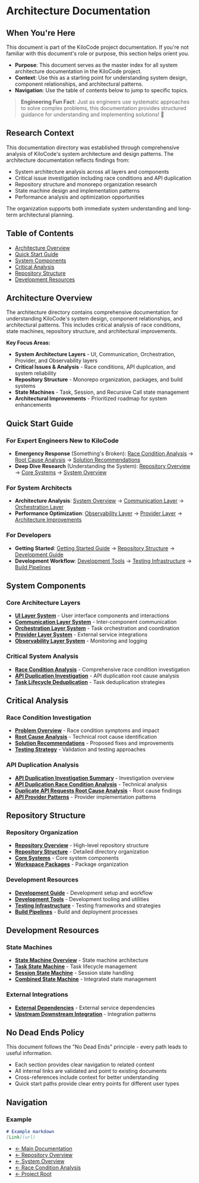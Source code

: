 # Architecture Documentation

## When You're Here

This document is part of the KiloCode project documentation. If you're not familiar with this
document's role or purpose, this section helps orient you.

- **Purpose**: This document serves as the master index for all system architecture documentation in
the KiloCode project.
- **Context**: Use this as a starting point for understanding system design, component
relationships, and architectural patterns.
- **Navigation**: Use the table of contents below to jump to specific topics.

> **Engineering Fun Fact**: Just as engineers use systematic approaches to solve complex problems,
this documentation provides structured guidance for understanding and implementing solutions! 🔧

## Research Context

This documentation directory was established through comprehensive analysis of KiloCode's system
architecture and design patterns. The architecture documentation reflects findings from:
- System architecture analysis across all layers and components
- Critical issue investigation including race conditions and API duplication
- Repository structure and monorepo organization research
- State machine design and implementation patterns
- Performance analysis and optimization opportunities

The organization supports both immediate system understanding and long-term architectural planning.

## Table of Contents
- [Architecture Overview](#architecture-overview)
- [Quick Start Guide](#quick-start-guide)
- [System Components](#system-components)
- [Critical Analysis](#critical-analysis)
- [Repository Structure](#repository-structure)
- [Development Resources](#development-resources)

## Architecture Overview

The architecture directory contains comprehensive documentation for understanding KiloCode's system
design, component relationships, and architectural patterns. This includes critical analysis of race
conditions, state machines, repository structure, and architectural improvements.

**Key Focus Areas:**

- **System Architecture Layers** - UI, Communication, Orchestration, Provider, and Observability
layers
- **Critical Issues & Analysis** - Race conditions, API duplication, and system reliability
- **Repository Structure** - Monorepo organization, packages, and build systems
- **State Machines** - Task, Session, and Recursive Call state management
- **Architectural Improvements** - Prioritized roadmap for system enhancements

## Quick Start Guide

### For Expert Engineers New to KiloCode

- **Emergency Response** (Something's Broken): [Race Condition Analysis](race-condition/README.md) →
[Root Cause Analysis](../architecture/race-condition/ROOT_CAUSE_ANALYSIS.md) → [Solution
Recommendations](../architecture/race-condition/SOLUTION_RECOMMENDATIONS.md)
- **Deep Dive Research** (Understanding the System): [Repository Overview](repository/README.md) →
[Core Systems](repository/CORE_SYSTEMS.md) → [System Overview](SYSTEM_OVERVIEW.md)

### For System Architects

- **Architecture Analysis**: [System Overview](SYSTEM_OVERVIEW.md) → [Communication
Layer](COMMUNICATION_LAYER_SYSTEM.md) → [Orchestration Layer](ORCHESTRATION_LAYER_SYSTEM.md)
- **Performance Optimization**: [Observability Layer](OBSERVABILITY_LAYER_SYSTEM.md) → [Provider
Layer](PROVIDER_LAYER_SYSTEM.md) → [Architecture
Improvements](PRIORITIZED_ARCHITECTURE_IMPROVEMENTS.md)

### For Developers

- **Getting Started**: [Getting Started Guide](GETTING_STARTED.md) → [Repository
Structure](repository/REPOSITORY_STRUCTURE.md) → [Development
Guide](repository/DEVELOPMENT_GUIDE.md)
- **Development Workflow**: [Development Tools](repository/DEVELOPMENT_TOOLS.md) → [Testing
Infrastructure](repository/TESTING_INFRASTRUCTURE.md) → [Build
Pipelines](repository/BUILD_PIPELINES.md)

## System Components

### Core Architecture Layers

- **[UI Layer System](../ui/UI_LAYER_SYSTEM.md)** - User interface components and interactions
- **[Communication Layer System](COMMUNICATION_LAYER_SYSTEM.md)** - Inter-component communication
- **[Orchestration Layer System](ORCHESTRATION_LAYER_SYSTEM.md)** - Task orchestration and
coordination
- **[Provider Layer System](PROVIDER_LAYER_SYSTEM.md)** - External service integrations
- **[Observability Layer System](OBSERVABILITY_LAYER_SYSTEM.md)** - Monitoring and logging

### Critical System Analysis

- **[Race Condition Analysis](race-condition/README.md)** - Comprehensive race condition
investigation
- **[API Duplication Investigation](../architecture/API_DUPLICATION_INVESTIGATION_SUMMARY.md)** -
API duplication root cause analysis
- **[Task Lifecycle Deduplication](TASK_LIFECYCLE_DEDUPLICATION.md)** - Task deduplication
strategies

## Critical Analysis

### Race Condition Investigation

- **[Problem Overview](race-condition/PROBLEM_OVERVIEW.md)** - Race condition symptoms and impact
- **[Root Cause Analysis](../architecture/race-condition/ROOT_CAUSE_ANALYSIS.md)** - Technical root
cause identification
- **[Solution Recommendations](../architecture/race-condition/SOLUTION_RECOMMENDATIONS.md)** -
Proposed fixes and improvements
- **[Testing Strategy](../architecture/race-condition/TESTING_STRATEGY.md)** - Validation and
testing approaches

### API Duplication Analysis

- **[API Duplication Investigation
Summary](../architecture/API_DUPLICATION_INVESTIGATION_SUMMARY.md)** - Investigation overview
- **[API Duplication Race Condition
Analysis](../architecture/API_DUPLICATION_RACE_CONDITION_ANALYSIS.md)** - Technical analysis
- **[Duplicate API Requests Root Cause Analysis](DUPLICATE_API_REQUESTS_ROOT_CAUSE_ANALYSIS.md)** -
Root cause findings
- **[API Provider Patterns](API_PROVIDER_PATTERNS.md)** - Provider implementation patterns

## Repository Structure

### Repository Organization

- **[Repository Overview](REPOSITORY_OVERVIEW.md)** - High-level repository structure
- **[Repository Structure](repository/REPOSITORY_STRUCTURE.md)** - Detailed directory organization
- **[Core Systems](repository/CORE_SYSTEMS.md)** - Core system components
- **[Workspace Packages](repository/WORKSPACE_PACKAGES.md)** - Package organization

### Development Resources

- **[Development Guide](repository/DEVELOPMENT_GUIDE.md)** - Development setup and workflow
- **[Development Tools](repository/DEVELOPMENT_TOOLS.md)** - Development tooling and utilities
- **[Testing Infrastructure](repository/TESTING_INFRASTRUCTURE.md)** - Testing frameworks and
strategies
- **[Build Pipelines](repository/BUILD_PIPELINES.md)** - Build and deployment processes

## Development Resources

### State Machines

- **[State Machine Overview](state-machines/README.md)** - State machine architecture
- **[Task State Machine](state-machines/TASK_STATE_MACHINE.md)** - Task lifecycle management
- **[Session State Machine](state-machines/SESSION_STATE_MACHINE.md)** - Session state handling
- **[Combined State Machine](state-machines/COMBINED_STATE_MACHINE.md)** - Integrated state
management

### External Integrations

- **[External Dependencies](EXTERNAL_DEPENDENCIES.md)** - External service dependencies
- **[Upstream Downstream Integration](UPSTREAM_DOWNSTREAM_INTEGRATION.md)** - Integration patterns

## No Dead Ends Policy

This document follows the "No Dead Ends" principle - every path leads to useful information.
- Each section provides clear navigation to related content
- All internal links are validated and point to existing documents
- Cross-references include context for better understanding
- Quick start paths provide clear entry points for different user types

## Navigation

### Example

```markdown
# Example markdown
[Link](url)
```

- [← Main Documentation](../README.md)
- [← Repository Overview](REPOSITORY_OVERVIEW.md)
- [← System Overview](SYSTEM_OVERVIEW.md)
- [← Race Condition Analysis](race-condition/README.md)
- [← Project Root](../README.md)
